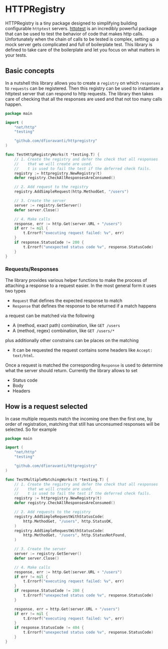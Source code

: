 # HTTPRegistry

HTTPRegistry is a tiny package designed to simplifying building configurable `httptest` servers. [httptest](https://pkg.go.dev/net/http/httptest) is an incredibly powerful package that can be used to test the behavior of code that makes http calls. Unfortunately when the chain of calls to be tested is complex, setting up a mock server gets complicated and full of boilerplate test. This library is defined to take care of the boilerplate and let you focus on what matters in your tests.

## Basic concepts

In a nutshell this library allows you to create a `registry` on which `responses` to `requests` can be registered. Then this registry can be used to instantiate a httptest server that can respond to http requests. The library then takes care of checking that all the responses are used and that not too many calls happen.


```go
package main

import (
	"net/http"
	"testing"

	"github.com/dfioravanti/httpregistry"
)

func TestHttpRegistryWorks(t *testing.T) {
    // 1. Create the registry and defer the check that all responses
    //    that we will create are used.
    //    t is used to fail the test if the deferred check fails.
	registry := httpregistry.NewRegistry(t)
	defer registry.CheckAllResponsesAreConsumed()

    // 2. Add request to the registry
	registry.AddSimpleRequest(http.MethodGet, "/users")

    // 3. Create the server
	server := registry.GetServer()
	defer server.Close()

    // 4. Make calls
	response, err := http.Get(server.URL + "/users")
	if err != nil {
		t.Errorf("executing request failed: %v", err)
	}
	if response.StatusCode != 200 {
		t.Errorf("unexpected status code %v", response.StatusCode)
	}
}
```
### Requests/Responses

The library provides various helper functions to make the process of attaching a response to a request easier. In the most general form it uses two types
* `Request` that defines the expected response to match
* `Response` that defines the response to be returned if a match happens

a request can be matched via the following

* A (method, exact path) combination, like `GET /users`
* A (method, regex) combination, like `GET /users/*`

plus additionally other constrains can be places on the matching

* It can be requested the request contains some headers like `Accept: text/html`.

Once a request is matched the corresponding `Response` is used to determine what the server should return. Currently the library allows to set

* Status code
* Body
* Headers

## How is a request selected

In case multiple requests match the incoming one then the first one, by order of registration, matching that still has unconsumed responses will be selected. So for example

```go
package main

import (
	"net/http"
	"testing"

	"github.com/dfioravanti/httpregistry"
)

func TestMultipleMatchingWorks(t *testing.T) {
	// 1. Create the registry and defer the check that all responses
	//    that we will create are used.
	//    t is used to fail the test if the deferred check fails.
	registry := httpregistry.NewRegistry(t)
	defer registry.CheckAllResponsesAreConsumed()

	// 2. Add requests to the registry
	registry.AddSimpleRequestWithStatusCode(
        http.MethodGet, "/users", http.StatusOK,
    )
	registry.AddSimpleRequestWithStatusCode(
        http.MethodGet, "/users", http.StatusNotFound,
    )

	// 3. Create the server
	server := registry.GetServer()
	defer server.Close()

	// 4. Make calls
	response, err := http.Get(server.URL + "/users")
	if err != nil {
		t.Errorf("executing request failed: %v", err)
	}
	if response.StatusCode != 200 {
		t.Errorf("unexpected status code %v", response.StatusCode)
	}

	response, err = http.Get(server.URL + "/users")
	if err != nil {
		t.Errorf("executing request failed: %v", err)
	}
	if response.StatusCode != 404 {
		t.Errorf("unexpected status code %v", response.StatusCode)
	}
}
```
